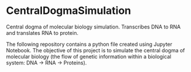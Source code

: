 # CentralDogmaSimulation
Central dogma of molecular biology simulation. Transcribes DNA to RNA and translates RNA to protein. 
<br>

The following repository contains a python file created using Jupyter Notebook. The objective of this project is to simulate the central dogma of molecular biology (the flow of genetic information within a biological system: DNA -> RNA -> Proteins).
